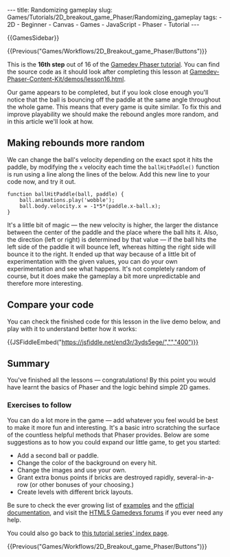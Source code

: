 --- title: Randomizing gameplay slug: Games/Tutorials/2D\_breakout\_game\_Phaser/Randomizing\_gameplay tags: - 2D - Beginner - Canvas - Games - JavaScript - Phaser - Tutorial ---

{{GamesSidebar}}

{{Previous("Games/Workflows/2D\_Breakout\_game\_Phaser/Buttons")}}

This is the **16th step** out of 16 of the [Gamedev Phaser tutorial](/en-US/docs/Games/Tutorials/2D_breakout_game_Phaser). You can find the source code as it should look after completing this lesson at [Gamedev-Phaser-Content-Kit/demos/lesson16.html](https://github.com/end3r/Gamedev-Phaser-Content-Kit/blob/gh-pages/demos/lesson16.html).

<span class="seoSummary">Our game appears to be completed, but if you look close enough you'll notice that the ball is bouncing off the paddle at the same angle throughout the whole game. This means that every game is quite similar. To fix this and improve playability we should make the rebound angles more random, and in this article we'll look at how.</span>

Making rebounds more random
---------------------------

We can change the ball's velocity depending on the exact spot it hits the paddle, by modifying the `x` velocity each time the `ballHitPaddle()` function is run using a line along the lines of the below. Add this new line to your code now, and try it out.

    function ballHitPaddle(ball, paddle) {
        ball.animations.play('wobble');
        ball.body.velocity.x = -1*5*(paddle.x-ball.x);
    }

It's a little bit of magic — the new velocity is higher, the larger the distance between the center of the paddle and the place where the ball hits it. Also, the direction (left or right) is determined by that value — if the ball hits the left side of the paddle it will bounce left, whereas hitting the right side will bounce it to the right. It ended up that way because of a little bit of experimentation with the given values, you can do your own experimentation and see what happens. It's not completely random of course, but it does make the gameplay a bit more unpredictable and therefore more interesting.

Compare your code
-----------------

You can check the finished code for this lesson in the live demo below, and play with it to understand better how it works:

{{JSFiddleEmbed("https://jsfiddle.net/end3r/3yds5ege/","","400")}}

Summary
-------

You've finished all the lessons — congratulations! By this point you would have learnt the basics of Phaser and the logic behind simple 2D games.

### Exercises to follow

You can do a lot more in the game — add whatever you feel would be best to make it more fun and interesting. It's a basic intro scratching the surface of the countless helpful methods that Phaser provides. Below are some suggestions as to how you could expand our little game, to get you started:

-   Add a second ball or paddle.
-   Change the color of the background on every hit.
-   Change the images and use your own.
-   Grant extra bonus points if bricks are destroyed rapidly, several-in-a-row (or other bonuses of your choosing.)
-   Create levels with different brick layouts.

Be sure to check the ever growing list of [examples](https://examples.phaser.io/) and the [official documentation](http://docs.phaser.io/), and visit the [HTML5 Gamedevs forums](https://www.html5gamedevs.com/forum/14-phaser/) if you ever need any help.

You could also go back to [this tutorial series' index page](/en-US/docs/Games/Tutorials/2D_breakout_game_Phaser).

{{Previous("Games/Workflows/2D\_Breakout\_game\_Phaser/Buttons")}}
